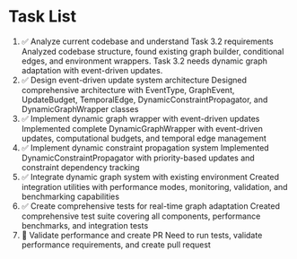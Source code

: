 # Task List

1. ✅ Analyze current codebase and understand Task 3.2 requirements
Analyzed codebase structure, found existing graph builder, conditional edges, and environment wrappers. Task 3.2 needs dynamic graph adaptation with event-driven updates.
2. ✅ Design event-driven update system architecture
Designed comprehensive architecture with EventType, GraphEvent, UpdateBudget, TemporalEdge, DynamicConstraintPropagator, and DynamicGraphWrapper classes
3. ✅ Implement dynamic graph wrapper with event-driven updates
Implemented complete DynamicGraphWrapper with event-driven updates, computational budgets, and temporal edge management
4. ✅ Implement dynamic constraint propagation system
Implemented DynamicConstraintPropagator with priority-based updates and constraint dependency tracking
5. ✅ Integrate dynamic graph system with existing environment
Created integration utilities with performance modes, monitoring, validation, and benchmarking capabilities
6. ✅ Create comprehensive tests for real-time graph adaptation
Created comprehensive test suite covering all components, performance benchmarks, and integration tests
7. 🔄 Validate performance and create PR
Need to run tests, validate performance requirements, and create pull request


